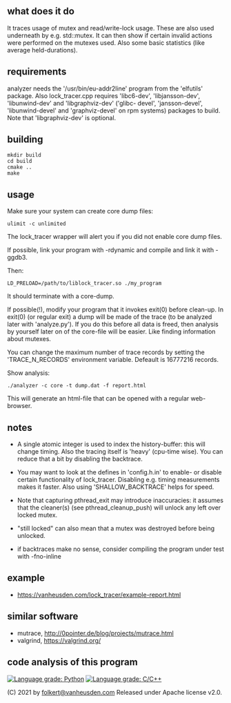 what does it do
---------------
It traces usage of mutex and read/write-lock usage.
These are also used underneath by e.g. std::mutex.
It can then show if certain invalid actions were performed on
the mutexes used. Also some basic statistics (like average
held-durations).


requirements
------------
analyzer needs the '/usr/bin/eu-addr2line' program from the
'elfutils' package. Also lock_tracer.cpp requires 'libc6-dev',
'libjansson-dev', 'libunwind-dev' and 'libgraphviz-dev' ('glibc-
devel', 'jansson-devel', 'libunwind-devel' and 'graphviz-devel'
on rpm systems) packages to build. Note that 'libgraphviz-dev'
is optional.


building
--------
```
mkdir build
cd build
cmake ..
make
```


usage
-----
Make sure your system can create core dump files:

```
ulimit -c unlimited
```
The lock_tracer wrapper will alert you if you did not enable
core dump files.

If possible, link your program with -rdynamic and compile
and link it with -ggdb3.

Then:

```
LD_PRELOAD=/path/to/liblock_tracer.so ./my_program
```

It should terminate with a core-dump.

If possible(!), modify your program that it invokes exit(0)
before clean-up. In exit(0) (or regular exit) a dump will be
made of the trace (to be analyzed later with 'analyze.py').
If you do this before all data is freed, then analysis by
yourself later on of the core-file will be easier. Like
finding information about mutexes.

You can change the maximum number of trace records by
setting the 'TRACE_N_RECORDS' environment variable. Defeault
is 16777216 records.

Show analysis:

```
./analyzer -c core -t dump.dat -f report.html
```

This will generate an html-file that can be opened with a regular
web-browser.


notes
-----
* A single atomic integer is used to index the history-buffer: this
  will change timing. Also the tracing itself is 'heavy' (cpu-time
  wise). You can reduce that a bit by disabling the backtrace.

* You may want to look at the defines in 'config.h.in' to enable-
  or disable certain functionality of lock_tracer. Disabling e.g.
  timing measurements makes it faster. Also using
  'SHALLOW_BACKTRACE' helps for speed.

* Note that capturing pthread_exit may introduce inaccuracies: it
  assumes that the cleaner(s) (see pthread_cleanup_push) will
  unlock any left over locked mutex.

* "still locked" can also mean that a mutex was destroyed before
  being unlocked.

* if backtraces make no sense, consider compiling the program
  under test with -fno-inline


example
-------
* https://vanheusden.com/lock_tracer/example-report.html


similar software
----------------
* mutrace, http://0pointer.de/blog/projects/mutrace.html
* valgrind, https://valgrind.org/


code analysis of this program
-----------------------------
[![Language grade: Python](https://img.shields.io/lgtm/grade/python/g/folkertvanheusden/lock_trace.svg?logo=lgtm&logoWidth=18)](https://lgtm.com/projects/g/folkertvanheusden/lock_trace/context:python)
[![Language grade: C/C++](https://img.shields.io/lgtm/grade/cpp/g/folkertvanheusden/lock_trace.svg?logo=lgtm&logoWidth=18)](https://lgtm.com/projects/g/folkertvanheusden/lock_trace/context:cpp)


(C) 2021 by folkert@vanheusden.com
Released under Apache license v2.0.
